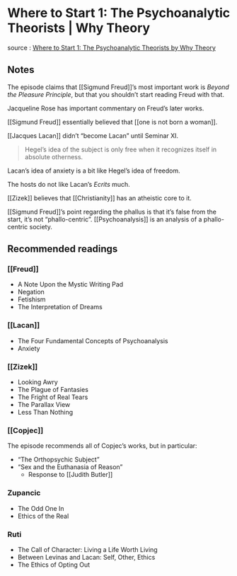 # Where to Start 1: The Psychoanalytic Theorists | Why Theory

source
: [Where to Start 1: The Psychoanalytic Theorists by Why Theory](https://soundcloud.com/whytheory/where-to-start-where-not-to-start)


## Notes

The episode claims that [[Sigmund Freud]]&rsquo;s most important work is _Beyond the Pleasure Principle_, but that you shouldn&rsquo;t start reading Freud with that.

Jacqueline Rose has important commentary on Freud&rsquo;s later works.

[[Sigmund Freud]] essentially believed that [[one is not born a woman]].

[[Jacques Lacan]] didn&rsquo;t &ldquo;become Lacan&rdquo; until Seminar XI.

> Hegel&rsquo;s idea of the subject is only free when it recognizes itself in absolute otherness.

Lacan&rsquo;s idea of anxiety is a bit like Hegel&rsquo;s idea of freedom.

The hosts do not like Lacan&rsquo;s _Ecrits_ much.

[[Zizek]] believes that [[Christianity]] has an atheistic core to it.

[[Sigmund Freud]]&rsquo;s point regarding the phallus is that it&rsquo;s false from the start, it&rsquo;s not &ldquo;phallo-centric&rdquo;. [[Psychoanalysis]] is an analysis of a phallo-centric society.


## Recommended readings


### [[Freud]]

-   A Note Upon the Mystic Writing Pad
-   Negation
-   Fetishism
-   The Interpretation of Dreams


### [[Lacan]]

-   The Four Fundamental Concepts of Psychoanalysis
-   Anxiety


### [[Zizek]]

-   Looking Awry
-   The Plague of Fantasies
-   The Fright of Real Tears
-   The Parallax View
-   Less Than Nothing


### [[Copjec]]

The episode recommends all of Copjec&rsquo;s works, but in particular:

-   &ldquo;The Orthopsychic Subject&rdquo;
-   &ldquo;Sex and the Euthanasia of Reason&rdquo;
    -   Response to [[Judith Butler]]


### Zupancic

-   The Odd One In
-   Ethics of the Real


### Ruti

-   The Call of Character: Living a Life Worth Living
-   Between Levinas and Lacan: Self, Other, Ethics
-   The Ethics of Opting Out

